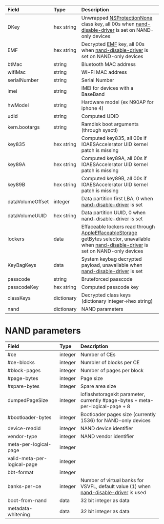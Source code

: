 | **Field** | **Type** | **Description** |
|:----------|:---------|:----------------|
| DKey  | hex string | Unwrapped [NSProtectionNone](EncryptionKeys.md) class key, all 00s when [nand-disable-driver](BootFlags.md) is set on NAND-only devices |
| EMF  | hex string | Decrypted [EMF](EncryptionKeys.md) key, all 00s when [nand-disable-driver](BootFlags.md) is set on NAND-only devices |
| btMac  | string | Bluetooth MAC address |
| wifiMac  | string  | Wi-Fi MAC address |
| serialNumber  | string | Serial Number |
| imei  | string  | IMEI for devices with a BaseBand |
| hwModel  | string  | Hardware model (ex N90AP for iphone 4) |
| udid  | string | Computed UDID |
| kern.bootargs | string | Ramdisk boot arguments (through sysctl) |
| key835 | hex string | Computed key835, all 00s if IOAESAccelerator UID kernel patch is missing |
| key89A | hex string | Computed key89A, all 00s if IOAESAccelerator UID kernel patch is missing |
| key89B | hex string | Computed key89B, all 00s if IOAESAccelerator UID kernel patch is missing |
| dataVolumeOffset | integer | Data partition first LBA, 0 when [nand-disable-driver](BootFlags.md) is set |
| dataVolumeUUID | hex string | Data partition UUID, 0 when [nand-disable-driver](BootFlags.md) is set |
| lockers  | data | Effaceable lockers read through [AppleEffaceableStorage](EffaceableArea.md) getBytes selector, unavailable when [nand-disable-driver](BootFlags.md) is set on NAND-only devices |
| KeyBagKeys  | data | System keybag decrypted payload, unavailable when [nand-disable-driver](BootFlags.md) is set |
| passcode  | string | Bruteforced passcode |
| passcodeKey  | hex string | Computed passcode key |
| classKeys | dictionary | Decrypted class keys (dictionary integer->hex string)|
| nand | dictionary | NAND parameters |

# NAND parameters #

| **Field** | **Type** | **Description** |
|:----------|:---------|:----------------|
| #ce | integer | Number of CEs |
| #ce-blocks | integer | Numbler of blocks per CE |
| #block-pages | integer | Number of pages per block |
| #page-bytes | integer | Page size |
| #spare-bytes | integer | Spare area size |
| dumpedPageSize | integer | ioflashstoragekit parameter, currently #page-bytes + meta-per-logical-page + 8 |
| #bootloader-bytes | integer | Bootloader pages size (currently 1536) for NAND-only devices |
| device-readid | integer | NAND device identifier |
| vendor-type | integer | NAND vendor identifier |
| meta-per-logical-page | integer |  |
| valid-meta-per-logical-page | integer |  |
| bbt-format | integer |  |
| banks-per-ce | integer | Number of virtual banks for VSVFL, default value (1) when [nand-disable-driver](BootFlags.md) is used |
| boot-from-nand | data | 32 bit integer as data |
| metadata-whitening | data | 32 bit integer as data  |